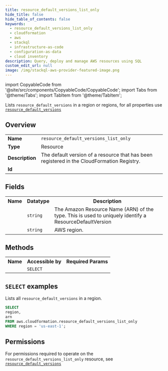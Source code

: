 ```yaml
---
title: resource_default_versions_list_only
hide_title: false
hide_table_of_contents: false
keywords:
  - resource_default_versions_list_only
  - cloudformation
  - aws
  - stackql
  - infrastructure-as-code
  - configuration-as-data
  - cloud inventory
description: Query, deploy and manage AWS resources using SQL
custom_edit_url: null
image: /img/stackql-aws-provider-featured-image.png
---
```


import CopyableCode from '@site/src/components/CopyableCode/CopyableCode';
import Tabs from '@theme/Tabs';
import TabItem from '@theme/TabItem';

Lists <code>resource_default_versions</code> in a region or regions, for all properties use <a href="/services/serviceName/resource_default_versions/"><code>resource_default_versions</code></a>

## Overview
<table>
<tbody>
<tr><td><b>Name</b></td><td><code>resource_default_versions_list_only</code></td></tr>
<tr><td><b>Type</b></td><td>Resource</td></tr>
<tr><td><b>Description</b></td><td>The default version of a resource that has been registered in the CloudFormation Registry.</td></tr>
<tr><td><b>Id</b></td><td><CopyableCode code="aws.cloudformation.resource_default_versions_list_only" /></td></tr>
</tbody>
</table>

## Fields
<table>
<tbody>
<tr><th>Name</th><th>Datatype</th><th>Description</th></tr><tr><td><CopyableCode code="arn" /></td><td><code>string</code></td><td>The Amazon Resource Name (ARN) of the type. This is used to uniquely identify a ResourceDefaultVersion</td></tr>
<tr><td><CopyableCode code="region" /></td><td><code>string</code></td><td>AWS region.</td></tr>
</tbody>
</table>

## Methods

<table>
<tbody>
  <tr>
    <th>Name</th>
    <th>Accessible by</th>
    <th>Required Params</th>
  </tr>
  <tr>
    <td><CopyableCode code="list_resources" /></td>
    <td><code>SELECT</code></td>
    <td><CopyableCode code="region" /></td>
  </tr>
</tbody>
</table>

## `SELECT` examples
Lists all <code>resource_default_versions</code> in a region.
```sql
SELECT
region,
arn
FROM aws.cloudformation.resource_default_versions_list_only
WHERE region = 'us-east-1';
```


## Permissions

For permissions required to operate on the <code>resource_default_versions_list_only</code> resource, see <a href="/services/cloudformation/resource_default_versions/#permissions"><code>resource_default_versions</code></a>

